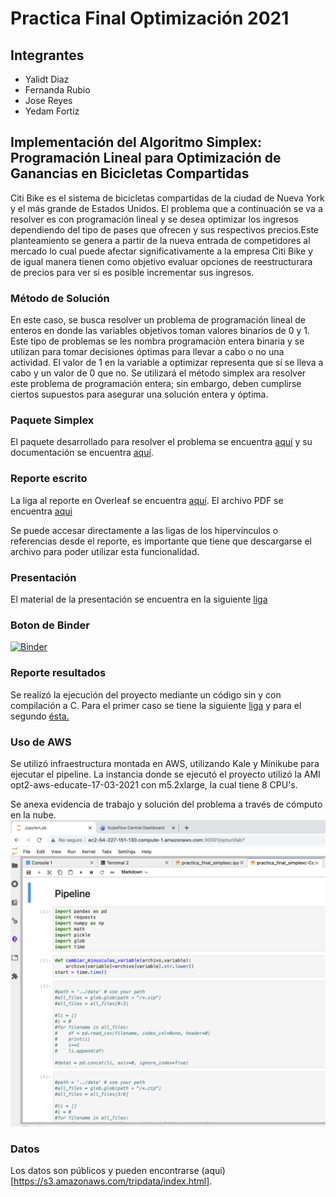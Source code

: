 # Practica Final Optimización 2021

## Integrantes

*  Yalidt Diaz
*  Fernanda Rubio
*  Jose Reyes
*  Yedam Fortiz

## Implementación del Algoritmo Simplex: Programación Lineal para Optimización de Ganancias en Bicicletas Compartidas

Citi Bike es el sistema de bicicletas compartidas de la ciudad de Nueva York y el más grande de Estados Unidos. El problema que a continuación se va a resolver es con programación lineal  y se desea optimizar los ingresos dependiendo del tipo de pases que ofrecen y sus respectivos precios.Este planteamiento se genera a partir de la nueva entrada de competidores al mercado lo cual puede afectar significativamente a la empresa Citi Bike y de igual manera tienen como objetivo evaluar opciones de reestructurara de precios para ver si es posible incrementar sus ingresos.

### Método de Solución

En este caso, se busca resolver un problema de programación lineal de enteros en donde las variables objetivos toman valores binarios de 0 y 1. Este tipo de problemas se les nombra programaciòn entera binaria y se utilizan para tomar decisiones óptimas para llevar a cabo o no una actividad. El valor de 1 en la variable a optimizar representa que sí se lleva a cabo y un valor de 0 que no.
Se utilizará el método simplex ara resolver este problema de programación entera; sin embargo, deben cumplirse ciertos supuestos para asegurar una solución entera y óptima.

### Paquete Simplex

El paquete desarrollado para resolver el problema se encuentra [aquí](https://github.com/optimizacion-2-2021-1-gh-classroom/practica-1-segunda-parte-yefovar) y su documentación se encuentra [aquí](https://optimizacion-2-2021-1-gh-classroom.github.io/practica-1-segunda-parte-yefovar/index.html#).

### Reporte escrito

La liga al reporte en Overleaf se encuentra [aquí](https://www.overleaf.com/read/mrqyqwnzksdb). El archivo PDF se encuentra [aqui](https://github.com/jreyesgar93/practica-final-opt-2021/blob/main/reporte/reporte_final_equipo_3.pdf)

Se puede accesar directamente a las ligas de los hipervínculos o referencias desde el reporte, es importante que tiene que descargarse el archivo para poder utilizar esta funcionalidad.

### Presentación

El material de la presentación se encuentra en la siguiente [liga](https://github.com/jreyesgar93/practica-final-opt-2021/blob/main/reporte/Optimizacion_simplex_citi_bike.pdf)

### Boton de Binder

[![Binder](https://mybinder.org/badge_logo.svg)](https://mybinder.org/v2/gh/jreyesgar93/practica-final-opt-2021/HEAD?urlpath=lab)

### Reporte resultados

Se realizó la ejecución del proyecto mediante un código sin y con compilación a C. Para el primer caso se tiene la siguiente [liga](https://github.com/jreyesgar93/practica-final-opt-2021/blob/main/notebooks/practica_final.ipynb) y para el segundo [ésta.](https://github.com/jreyesgar93/practica-final-opt-2021/blob/main/notebooks/practica_final_simplexc.ipynb)

### Uso de AWS

Se utilizó infraestructura montada en AWS, utilizando Kale y Minikube para ejecutar el pipeline. La instancia donde se ejecutó el proyecto utilizó la AMI opt2-aws-educate-17-03-2021 con m5.2xlarge, la cual tiene 8 CPU's.

Se anexa evidencia de trabajo y solución del problema a través de cómputo en la nube.
<img src="https://github.com/jreyesgar93/practica-final-opt-2021/blob/main/docs/images/Captura%20de%20Pantalla%202021-05-19%20a%20la(s)%2021.31.44.png">

### Datos

Los datos son públicos y pueden encontrarse (aquí)[https://s3.amazonaws.com/tripdata/index.html]. 
